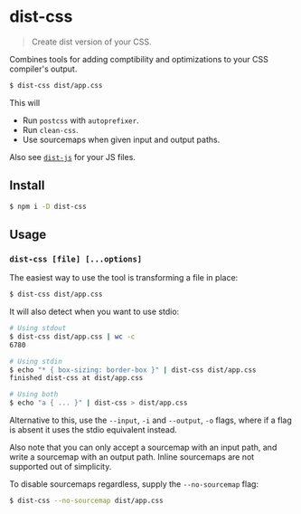 
# dist-css

> Create dist version of your CSS.

Combines tools for adding comptibility and optimizations to your CSS compiler's
output.

```sh
$ dist-css dist/app.css
```

This will

- Run `postcss` with `autoprefixer`.
- Run `clean-css`.
- Use sourcemaps when given input and output paths.

Also see [`dist-js`](https://github.com/jamen/dist-js) for your JS files.

## Install

```sh
$ npm i -D dist-css
```

## Usage

### `dist-css [file] [...options]`

The easiest way to use the tool is transforming a file in place:

```sh
$ dist-css dist/app.css
```

It will also detect when you want to use stdio:

```sh
# Using stdout
$ dist-css dist/app.css | wc -c
6780

# Using stdin
$ echo "* { box-sizing: border-box }" | dist-css dist/app.css
finished dist-css at dist/app.css

# Using both
$ echo "a { ... }" | dist-css > dist/app.css
```

Alternative to this, use the `--input`, `-i` and `--output`, `-o` flags, where
if a flag is absent it uses the stdio equivalent instead.

Also note that you can only accept a sourcemap with an input path, and write a
sourcemap with an output path.  Inline sourcemaps are not supported out of
simplicity.

To disable sourcemaps regardless, supply the `--no-sourcemap` flag:

```sh
$ dist-css --no-sourcemap dist/app.css
```
